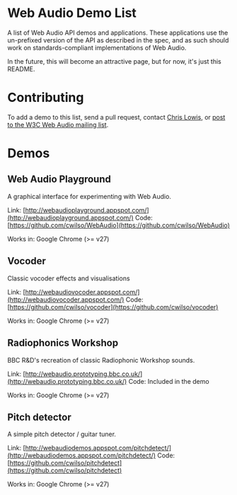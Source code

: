 Web Audio Demo List
=========

A list of Web Audio API demos and applications. These applications use
the un-prefixed version of the API as described in the spec, and as
such should work on standards-compliant implementations of Web Audio.

In the future, this will become an attractive page, but for now, it's
just this README.

# Contributing

To add a demo to this list, send a pull request, contact
[Chris Lowis](http://github.com/chrislo), or
[post to the W3C Web Audio mailing list](mailto:public-audio@w3.org).

# Demos

## Web Audio Playground

A graphical interface for experimenting with Web Audio.

Link: [http://webaudioplayground.appspot.com/](http://webaudioplayground.appspot.com/)
Code: [https://github.com/cwilso/WebAudio](https://github.com/cwilso/WebAudio)

Works in: Google Chrome (>= v27)

## Vocoder

Classic vocoder effects and visualisations

Link: [http://webaudiovocoder.appspot.com/](http://webaudiovocoder.appspot.com/)
Code: [https://github.com/cwilso/vocoder](https://github.com/cwilso/vocoder)

Works in: Google Chrome (>= v27)

## Radiophonics Workshop

BBC R&D's recreation of classic Radiophonic Workshop sounds.

Link: [http://webaudio.prototyping.bbc.co.uk/](http://webaudio.prototyping.bbc.co.uk/)
Code: Included in the demo

Works in: Google Chrome (>= v27)

## Pitch detector

A simple pitch detector / guitar tuner.

Link: [http://webaudiodemos.appspot.com/pitchdetect/](http://webaudiodemos.appspot.com/pitchdetect/)
Code: [https://github.com/cwilso/pitchdetect](https://github.com/cwilso/pitchdetect)

Works in: Google Chrome (>= v27)
